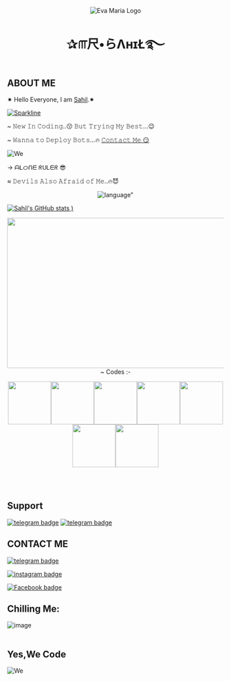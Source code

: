 <p align="center">
  <img src="https://telegra.ph/file/12ac341f206163756bfa8.jpg" alt="Eva Maria Logo">
</p>
<h1 align="center">
  <b>✰௱尺•らΛнɪŁ࿐</b>
</h1>
  
## ABOUT ME
  ✷ Hello Everyone,
    I am [Sahil](https://telegra.ph/file/01bba7cdfc6fb83e7aefc.jpg).✷
     
[![Sparkline](https://stars.medv.io/EvamariaTG/EvaMaria.svg)](https://stars.medv.io/EvamariaTG/EvaMaria)

~ 𝙽𝚎𝚠 𝙸𝚗 𝙲𝚘𝚍𝚒𝚗𝚐..😗
𝙱𝚞𝚝 𝚃𝚛𝚢𝚒𝚗𝚐 𝙼𝚢 𝙱𝚎𝚜𝚝...😉

~ 𝚆𝚊𝚗𝚗𝚊 𝚝𝚘 𝙳𝚎𝚙𝚕𝚘𝚢 𝙱𝚘𝚝𝚜...🔥
[𝙲𝚘𝚗𝚝𝚊𝚌𝚝 𝙼𝚎 😏](https://github.com/Sahil-official/About-Sahil/blob/main/README.md#contact-me)

<p align="left">
   <img src="https://raw.githubusercontent.com/mayankchaudhary26/Cool-Readme-ideas/master/data/octocat/baracktocat.jpg" alt=We Code">

→ ᗩᏞᝪᑎᗴ ᖇᑌᏞᗴᖇ 😎

≈  𝙳𝚎𝚟𝚒𝚕𝚜 𝙰𝚕𝚜𝚘 𝙰𝚏𝚛𝚊𝚒𝚍 𝚘𝚏 𝙼𝚎..🔥😈
<p align="center">
  <img src="https://camo.githubusercontent.com/115260e7df0fdeadfc7c745a3af4d43145d81473908055eb470614acda37c323/68747470733a2f2f6769746875622d726561646d652d73746174732e76657263656c2e6170702f6170692f746f702d6c616e67732f3f757365726e616d653d61656d6d61646926686964653d546558266c61796f75743d636f6d70616374" alt= language">

[![Sahil's GitHub stats](https://github-readme-stats.vercel.app/api?username=Sahil-official&show_icons=true&theme=synthwave)
)](https://github.com/Sahil-official/github-readme-stats)


<p align="center">     
<img src="https://github.com/Sahil-official/Sahil-official/blob/master/.github/workflows/ezgif.com-gif-maker.gif" height="350" width="800">    
~ Codes :-
<p align="center">
  <img src="https://media3.giphy.com/media/ln7z2eWriiQAllfVcn/200w.webp" width="100"><img src="https://i.giphy.com/media/LMt9638dO8dftAjtco/200.webp" width="100"><img src="https://i.giphy.com/media/eNAsjO55tPbgaor7ma/200w.webp" width="100"><img src="https://i.giphy.com/media/VgGthkhUvGgOit7Y9i/200.webp" width="100"><img src="https://media3.giphy.com/media/kdFc8fubgS31b8DsVu/giphy.webp" width="100"><img src="https://i.giphy.com/media/KzJkzjggfGN5Py6nkT/200.webp" width="100"><img src="https://i.giphy.com/media/IdyAQJVN2kVPNUrojM/200.webp" width="100">
</p>
<br>
<br>     

## Support
[![telegram badge](https://img.shields.io/badge/Telegram-Group-30302f?style=flat&logo=telegram)](https://telegram.dog/chat_official_sahil)
[![telegram badge](https://img.shields.io/badge/Telegram-Channel-30302f?style=flat&logo=telegram)](https://telegram.dog/sahil_official_here)

## CONTACT ME 
[![telegram badge](https://img.shields.io/badge/SahilOfficial-telegramID-30302f?style=flat&logo=telegram)](https://t.me/itz_sahil_official)

[![instagram badge](https://img.shields.io/badge/SahilOfficial-instagramID-30302f?style=flat&logo=instagram)](https://www.instagram.com/invites/contact/?i=1r8ldk2ly6z6d&utm_content=i549h7z)

[![Facebook badge](https://img.shields.io/badge/SahilOfficial-FacebookID-30302f?style=flat&logo=facebook)](https://www.facebook.com/profile.php?id=100043252290790)

## Chilling Me:
![image](https://github.com/mayankchaudhary26/Cool-Readme-ideas/blob/master/data/chill%20scene.gif)
<br>
<br>

## Yes,We Code 
<p align="left">
   <img src="https://raw.githubusercontent.com/mayankchaudhary26/Cool-Readme-ideas/master/data/octocat/baracktocat.jpg" alt=We Code">
